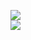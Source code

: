 [![](https://img.shields.io/badge/Made%20With-Github%20Spray-lightgrey.svg?style=for-the-badge&logo=github)](https://github.com/Annihil/github-spray#15892)  
[![](https://i.imgur.com/2DrTn0Z.gif)](https://github.com/Annihil/github-spray)